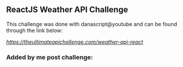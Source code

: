 ##  ReactJS Weather API Challenge

 This challenge was done with danascript@youtube and can be found through the link below:
 
 *https://theultimateapichallenge.com/weather-api-react*
 
 ### Added by me post challenge:

 > 

 >

 
